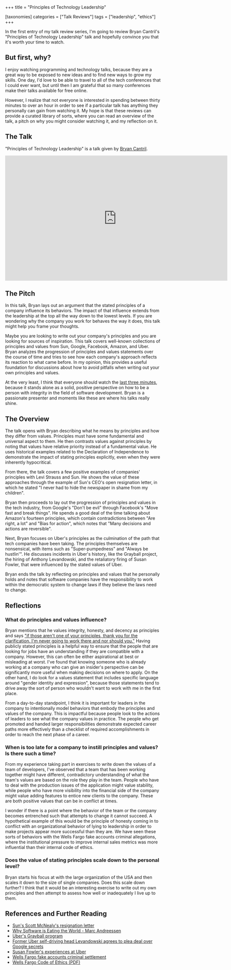 +++
title = "Principles of Technology Leadership"

[taxonomies]
categories = ["Talk Reviews"]
tags = ["leadership", "ethics"]
+++

In the first entry of my talk review series, I'm going to review Bryan Cantril's "Principles of Technology Leadership" talk and hopefully convince you that it's worth your time to watch.

<!-- more -->

## But first, why?

I enjoy watching programming and technology talks, because they are a great way to be exposed to new ideas and to find new ways to grow my skills. One day, I'd love to be able to travel to all of the tech conferences that I could ever want, but until then I am grateful that so many conferences make their talks available for free online.

However, I realize that not everyone is interested in spending between thirty minutes to over an hour in order to see if a particular talk has anything they personally can gain from watching it. My hope is that these reviews can provide a curated library of sorts, where you can read an overview of the talk, a pitch on why you might consider watching it, and my reflection on it.

## The Talk

"Principles of Technology Leadership" is a talk given by [Bryan Cantril](https://twitter.com/bcantril).

<iframe width="720" height="405" src="https://www.youtube-nocookie.com/embed/9QMGAtxUlAc?controls=0" frameborder="0" allow="accelerometer; autoplay; encrypted-media; gyroscope; picture-in-picture" allowfullscreen></iframe>

## The Pitch

In this talk, Bryan lays out an argument that the stated principles of a company influence its behaviors. The impact of that influence extends from the leadership at the top all the way down to the lowest levels. If you are wondering why the company you work for behaves the way it does, this talk might help you frame your thoughts.

Maybe you are looking to write out your company's principles and you are looking for sources of inspiration. This talk covers well-known collections of principles and values from Sun, Google, Facebook, Amazon, and Uber. Bryan analyzes the progression of principles and values statements over the course of time and tries to see how each company's approach reflects its reaction to what came before. In my opinion, this provides a useful foundation for discussions about how to avoid pitfalls when writing out your own principles and values.

At the very least, I think that everyone should watch the [last three minutes](https://youtu.be/9QMGAtxUlAc?t=2905), because it stands alone as a solid, positive perspective on how to be a person with integrity in the field of software development. Bryan is a passionate presenter and moments like these are where his talks really shine.

## The Overview

The talk opens with Bryan describing what he means by principles and how they differ from values. Principles must have some fundamental and universal aspect to them. He then contrasts values against principles by noting that values have relative priority instead of a fundamental value. He uses historical examples related to the Declaration of Independence to demonstrate the impact of stating principles explicitly, even when they were inherently hypocritical.

From there, the talk covers a few positive examples of companies' principles with Levi Strauss and Sun. He shows the value of these approaches through the example of Sun's CEO's open resignation letter, in which he stated "I never had to hide the newspaper in shame from my children".

Bryan then proceeds to lay out the progression of principles and values in the tech industry, from Google's "Don't be evil" through Facebook's "Move fast and break things". He spends a good deal of the time talking about Amazon's fourteen principles, which contain contradictions between "Are right, a lot" and "Bias for action", which notes that "Many decisions and actions are reversible".

Next, Bryan focuses on Uber's principles as the culmination of the path that tech companies have been taking. The principles themselves are nonsensical, with items such as "Super-pumpedness" and "Always be hustlin'". He discusses incidents in Uber's history, like the Grayball project, the hiring of Anthony Levandowski, and the retaliatory firing of Susan Fowler, that were influenced by the stated values of Uber.

Bryan ends the talk by reflecting on principles and values that he personally holds and notes that software companies have the responsibility to work within the democratic system to change laws if they believe the laws need to change.

## Reflections

### What do principles and values influence?

Bryan mentions that he values integrity, honesty, and decency as principles and says ["if those aren't one of your principles, thank you for the clarification. I'm never going to work there and nor should you."](https://youtu.be/9QMGAtxUlAc?t=2010) Having publicly stated principles is a helpful way to ensure that the people that are looking for jobs have an understanding if they are compatible with a company. However, this can often be either aspirational at best or misleading at worst. I've found that knowing someone who is already working at a company who can give an insider's perspective can be significantly more useful when making decisions on where to apply. On the other hand, I do look for a values statement that includes specific language around "gender identity and expression", because those statements tend to drive away the sort of person who wouldn't want to work with me in the first place.

From a day-to-day standpoint, I think it is important for leaders in the company to intentionally model behaviors that embody the principles and values of the company. This is impactful because people look to the actions of leaders to see what the company values in practice. The people who get promoted and handed larger responsibilities demonstrate expected career paths more effectively than a checklist of required accomplishments in order to reach the next phase of a career.

### When is too late for a company to instill principles and values? Is there such a time?

From my experience taking part in exercises to write down the values of a team of developers, I've observed that a team that has been working together might have different, contradictory understanding of what the team's values are based on the role they play in the team. People who have to deal with the production issues of the application might value stability, while people who have more visibility into the financial side of the company might value adding features to entice new clients to the company. These are both positive values that can be in conflict at times.

I wonder if there is a point where the behavior of the team or the company becomes entrenched such that attempts to change it cannot succeed. A hypothetical example of this would be the principle of honesty coming in to conflict with an organizational behavior of lying to leadership in order to make projects appear more successful than they are. We have seen these sorts of behaviors with the Wells Fargo fake accounts criminal allegations, where the institutional pressure to improve internal sales metrics was more influential than their internal code of ethics.

### Does the value of stating principles scale down to the personal level?

Bryan starts his focus at with the large organization of the USA and then scales it down to the size of single companies. Does this scale down further? I think that it would be an interesting exercise to write out my own principles and then attempt to assess how well or inadequately I live up to them.

## References and Further Reading

* [Sun's Scott McNealy's resignation letter](https://web.archive.org/web/20110922055559/http://news.cnet.com/8301-30685_3-20000017-264.html)
* [Why Software is Eating the World - Marc Andreessen](https://www.wsj.com./articles/SB10001424053111903480904576512250915629460)
* [Uber's Grayball program](https://www.nytimes.com/2017/03/03/technology/uber-greyball-program-evade-authorities.html)
* [Former Uber self-driving head Levandowski agrees to plea deal over Google secrets](https://www.reuters.com/article/us-uber-autonomous-levandowski-idUSKBN21646I)
* [Susan Fowler's experiences at Uber](https://www.susanjfowler.com/blog/2017/2/19/reflecting-on-one-very-strange-year-at-uber)
* [Wells Fargo fake accounts criminal settlement](https://www.nbcnews.com/news/all/wells-fargo-pay-3-billion-over-fake-account-scandal-n1140541)
* [Wells Fargo Code of Ethics (PDF)](https://www08.wellsfargomedia.com/assets/pdf/about/corporate/code-of-ethics.pdf)
